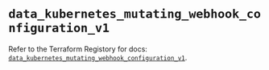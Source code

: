 # `data_kubernetes_mutating_webhook_configuration_v1`

Refer to the Terraform Registory for docs: [`data_kubernetes_mutating_webhook_configuration_v1`](https://registry.terraform.io/providers/hashicorp/kubernetes/2.25.1/docs/data-sources/mutating_webhook_configuration_v1).
